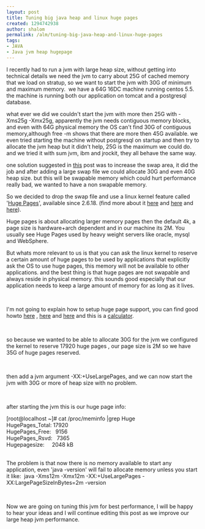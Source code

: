 ```yaml
---
layout: post
title: Tuning big java heap and linux huge pages
created: 1294742938
author: shalom
permalink: /alm/tuning-big-java-heap-and-linux-huge-pages
tags:
- JAVA
- Java jvm heap hugepage
---
```

<p>I recently had to run a jvm with large heap size, without getting into technical details we need the jvm to carry about 25G of cached memory that we load on stratup, so we want to start the jvm with 30G of minimum and maximum memory.&nbsp; we have a 64G 16DC machine running centos 5.5. the machine is running both our application on tomcat and a postgresql database.</p>
<p>what ever we did we couldn&#39;t start the jvm with more then 25G with -Xms25g -Xmx25g, apparently the jvm needs contiguous memory blocks, and even with 64G physical memory the OS can&#39;t find 30G of contiguous memory,although free -m shows that there are more then 45G available. we even tried starting the machine without postgresql on startup and then try to allocate the jvm heap but it didn&#39;t help, 25G is the maximum we could do. and we tried it with sum jvm, ibm and jrockit, they all behave the same way.</p>
<p>one solution suggested in <a href="http://www.tikalk.com/alm/forums/cant-start-tomcat-centos-with-large-memory">this</a> post was to increase the swap area, it did the job and after adding a large swap file we could allocate 30G and even 40G heap size. but this will be swapable memory which could hurt performance really bad, we wanted to have a non swapable memory.</p>
<p>So we decided to drop the swap file and use a linux kernel feature called &#39;<a href="http://linuxgazette.net/155/krishnakumar.html">Huge Pages</a>&#39;, available since 2.6.18. (find more about it <a href="http://yong321.freeshell.org/oranotes/HugePages.txt">here</a> and <a href="http://devresources.linux-foundation.org/dev/robustmutexes/src/fusyn.hg/Documentation/vm/hugetlbpage.txt">here</a> and <a href="http://unixfoo.blogspot.com/2007/10/hugepages.html">here</a>).</p>
<p>Huge pages is about allocating larger memory pages then the default 4k, a page size is hardware+arch dependent and in our machine its 2M. You usually see Huge Pages used by heavy weight servers like oracle, mysql and WebSphere.</p>
<p>But whats more relevant to us is that you can ask the linux kernel to reserve a certain amount of huge pages to be used by applications that explicitly ask the OS to use huge pages, this memory will not be available to other applications. and the best thing is that huge pages are not swapable and always reside in physical memory. this sounds good especially that our application needs to keep a large amount of memory for as long as it lives.</p>
<p>&nbsp;</p>
<p>I&#39;m not going to explain how to setup huge page support, you can find good howto <a href="http://andrigoss.blogspot.com/2008/02/jvm-performance-tuning.html">here</a> , <a href="http://www.oracle.com/technetwork/java/ism-139376.html">here</a> and <a href="http://www.cyberciti.biz/tips/linux-hugetlbfs-and-mysql-performance.html">here</a> and this is a <a href="http://www.peuss.de/node/67">calculator</a>.</p>
<p>&nbsp;</p>
<p>so because we wanted to be able to allocate 30G for the jvm we configured the kernel to reserve 17920 huge pages , our page size is 2M so we have 35G of huge pages reserved.</p>
<p>&nbsp;</p>
<p>then add a jvm argument -XX:+UseLargePages, and we can now start the jvm with 30G or more of heap size with no problem.</p>
<p>&nbsp;</p>
<p>after starting the jvm this is our huge page info:</p>
<p>[root@localhost ~]# cat /proc/meminfo |grep Huge<br />
	HugePages_Total: 17920<br />
	HugePages_Free:&nbsp;&nbsp; 9156<br />
	HugePages_Rsvd:&nbsp;&nbsp; 7365<br />
	Hugepagesize:&nbsp;&nbsp;&nbsp;&nbsp; 2048 kB<br />
	&nbsp;</p>
<p>The problem is that now there is no memory available to start any application, even &#39;java -version&#39; will fail to allocate memory unless you start it like:&nbsp; java -Xms12m -Xmx12m -XX:+UseLargePages -XX:LargePageSizeInBytes=2m -version</p>
<p>&nbsp;</p>
<p>Now we are going on tuning this jvm for best performance, I will be happy to hear your ideas and I&nbsp;will continue editing this post as we improve our large heap jvm performance.</p>
<p>&nbsp;</p>
<p>&nbsp;</p>
<p>&nbsp;</p>
